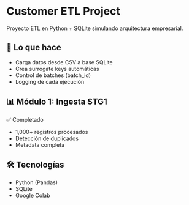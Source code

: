 # Customer ETL Project

Proyecto ETL en Python + SQLite simulando arquitectura empresarial.

## 🎯 Lo que hace
- Carga datos desde CSV a base SQLite
- Crea surrogate keys automáticas
- Control de batches (batch_id)
- Logging de cada ejecución

## 📊 Módulo 1: Ingesta STG1
✅ Completado
- 1,000+ registros procesados
- Detección de duplicados
- Metadata completa

## 🛠️ Tecnologías
- Python (Pandas)
- SQLite
- Google Colab

